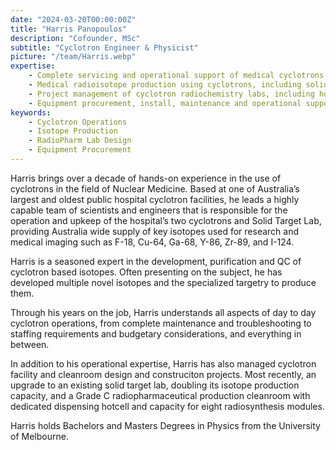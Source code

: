 ```yaml
---
date: "2024-03-20T00:00:00Z"
title: "Harris Panopoulos"
description: "Cofounder, MSc"
subtitle: "Cyclotron Engineer & Physicist"
picture: "/team/Harris.webp"
expertise:
    - Complete servicing and operational support of medical cyclotrons and ancillary equipment
    - Medical radioisotope production using cyclotrons, including solid target production, purification techniques and development for Cu-64, Ga-68, Y-86, Zr-89 and I-124
    - Project management of cyclotron radiochemistry labs, including hotcell and cleanroom design and construction
    - Equipment procurement, install, maintenance and operational support
keywords:
    - Cyclotron Operations
    - Isotope Production
    - RadioPharm Lab Design
    - Equipment Procurement
---
```

Harris brings over a decade of hands-on experience in the use of cyclotrons in the field of Nuclear Medicine. Based at one of Australia’s largest and oldest public hospital cyclotron facilities, he leads a highly capable team of scientists and engineers that is responsible for the operation and upkeep of the hospital’s two cyclotrons and Solid Target Lab, providing Australia wide supply of key isotopes used for research and medical imaging such as F-18, Cu-64, Ga-68, Y-86, Zr-89, and I-124.

Harris is a seasoned expert in the development, purification and QC of cyclotron based isotopes. Often presenting on the subject, he has developed multiple novel isotopes and the specialized targetry to produce them.

Through his years on the job, Harris understands all aspects of day to day cyclotron operations, from complete maintenance and troubleshooting to staffing requirements and budgetary considerations, and everything in between.

In addition to his operational expertise, Harris has also managed cyclotron facility and cleanroom design and construciton projects. Most recently, an upgrade to an existing solid target lab, doubling its isotope production capacity, and a Grade C radiopharmaceutical production cleanroom with dedicated dispensing hotcell and capacity for eight radiosynthesis modules.

Harris holds Bachelors and Masters Degrees in Physics from the University of Melbourne.
